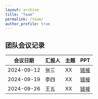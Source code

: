 ```yaml
---
layout: archive
title: "Team"
permalink: /team/
author_profile: true
---
```


## 团队会议记录
| 会议日期     | 汇报人   | 主题      | PPT  |
|------------|--------|---------|------|
| 2024-09-12 | 张三    | XX | [链接]() |
| 2024-09-19 | 李四    | XX | [链接]() |
| 2024-09-26 | 王五    | XX | [链接]() |

